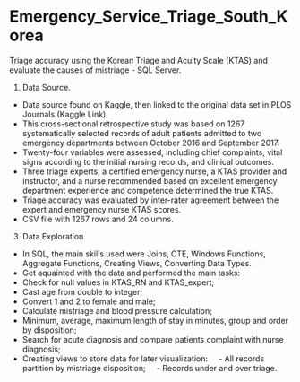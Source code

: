 # Emergency_Service_Triage_South_Korea
Triage accuracy using the Korean Triage and Acuity Scale (KTAS) and evaluate the causes of mistriage - SQL Server.

1. Data Source.
   
-  Data source found on Kaggle, then linked to the original data set in PLOS Journals (Kaggle Link).
- This cross-sectional retrospective study was based on 1267 systematically selected records of adult patients admitted to two emergency departments between October 2016 and September 2017.
- Twenty-four variables were assessed, including chief complaints, vital signs according to the initial nursing records, and clinical outcomes.
- Three triage experts, a certified emergency nurse, a KTAS provider and instructor, and a nurse recommended based on excellent emergency department experience and competence determined the true KTAS.
- Triage accuracy was evaluated by inter-rater agreement between the expert and emergency nurse KTAS scores.
- CSV file with 1267 rows and 24 columns.

3. Data Exploration
- In SQL, the main skills used were Joins, CTE, Windows Functions, Aggregate Functions, Creating Views, Converting Data Types.
- Get aquainted with the data and performed the main tasks:
- Check for null values in KTAS_RN and KTAS_expert;
- Cast age from double to integer;
- Convert 1 and 2 to female and male;
- Calculate mistriage and blood pressure calculation;
- Minimum, average, maximum length of stay in minutes, group and order by disposition;
- Search for acute diagnosis and compare patients complaint with nurse diagnosis;
- Creating views to store data for later visualization:
    - All records partition by mistriage disposition;
    - Records under and over triage.
